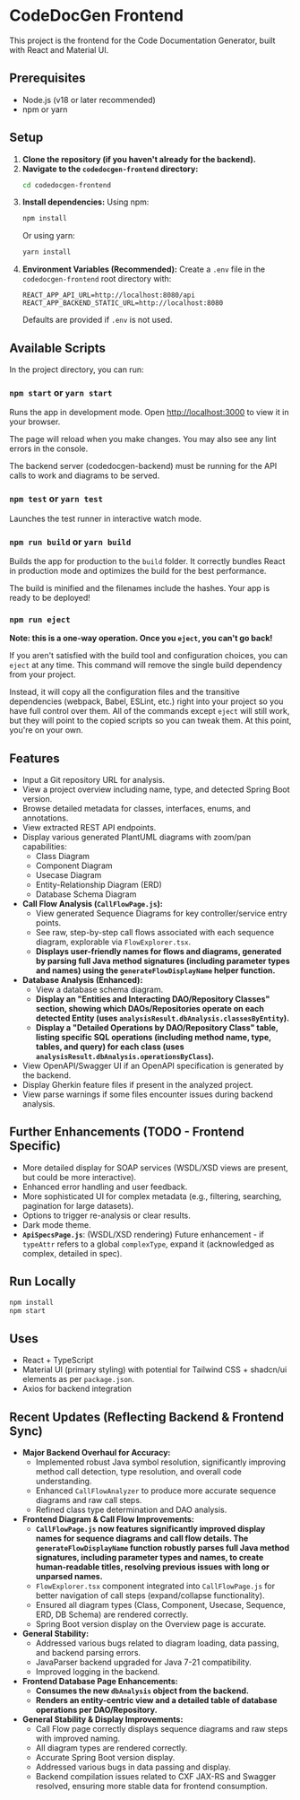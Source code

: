 # CodeDocGen Frontend

This project is the frontend for the Code Documentation Generator, built with React and Material UI.

## Prerequisites

- Node.js (v18 or later recommended)
- npm or yarn

## Setup

1.  **Clone the repository (if you haven't already for the backend).**
2.  **Navigate to the `codedocgen-frontend` directory:**
    ```bash
    cd codedocgen-frontend
    ```
3.  **Install dependencies:**
    Using npm:
    ```bash
    npm install
    ```
    Or using yarn:
    ```bash
    yarn install
    ```
4.  **Environment Variables (Recommended):**
    Create a `.env` file in the `codedocgen-frontend` root directory with:
    ```
    REACT_APP_API_URL=http://localhost:8080/api
    REACT_APP_BACKEND_STATIC_URL=http://localhost:8080
    ```
    Defaults are provided if `.env` is not used.

## Available Scripts

In the project directory, you can run:

### `npm start` or `yarn start`

Runs the app in development mode.
Open [http://localhost:3000](http://localhost:3000) to view it in your browser.

The page will reload when you make changes.
You may also see any lint errors in the console.

The backend server (codedocgen-backend) must be running for the API calls to work and diagrams to be served.

### `npm test` or `yarn test`

Launches the test runner in interactive watch mode.

### `npm run build` or `yarn build`

Builds the app for production to the `build` folder.
It correctly bundles React in production mode and optimizes the build for the best performance.

The build is minified and the filenames include the hashes.
Your app is ready to be deployed!

### `npm run eject`

**Note: this is a one-way operation. Once you `eject`, you can't go back!**

If you aren't satisfied with the build tool and configuration choices, you can `eject` at any time. This command will remove the single build dependency from your project.

Instead, it will copy all the configuration files and the transitive dependencies (webpack, Babel, ESLint, etc.) right into your project so you have full control over them. All of the commands except `eject` will still work, but they will point to the copied scripts so you can tweak them. At this point, you're on your own.

## Features

- Input a Git repository URL for analysis.
- View a project overview including name, type, and detected Spring Boot version.
- Browse detailed metadata for classes, interfaces, enums, and annotations.
- View extracted REST API endpoints.
- Display various generated PlantUML diagrams with zoom/pan capabilities:
    - Class Diagram
    - Component Diagram
    - Usecase Diagram
    - Entity-Relationship Diagram (ERD)
    - Database Schema Diagram
- **Call Flow Analysis (`CallFlowPage.js`):**
    - View generated Sequence Diagrams for key controller/service entry points.
    - See raw, step-by-step call flows associated with each sequence diagram, explorable via `FlowExplorer.tsx`.
    - **Displays user-friendly names for flows and diagrams, generated by parsing full Java method signatures (including parameter types and names) using the `generateFlowDisplayName` helper function.**
- **Database Analysis (Enhanced):**
    - View a database schema diagram.
    - **Display an "Entities and Interacting DAO/Repository Classes" section, showing which DAOs/Repositories operate on each detected Entity (uses `analysisResult.dbAnalysis.classesByEntity`).**
    - **Display a "Detailed Operations by DAO/Repository Class" table, listing specific SQL operations (including method name, type, tables, and query) for each class (uses `analysisResult.dbAnalysis.operationsByClass`).**
- View OpenAPI/Swagger UI if an OpenAPI specification is generated by the backend.
- Display Gherkin feature files if present in the analyzed project.
- View parse warnings if some files encounter issues during backend analysis.

## Further Enhancements (TODO - Frontend Specific)

- More detailed display for SOAP services (WSDL/XSD views are present, but could be more interactive).
- Enhanced error handling and user feedback.
- More sophisticated UI for complex metadata (e.g., filtering, searching, pagination for large datasets).
- Options to trigger re-analysis or clear results.
- Dark mode theme.
- **`ApiSpecsPage.js`**: (WSDL/XSD rendering) Future enhancement - if `typeAttr` refers to a global `complexType`, expand it (acknowledged as complex, detailed in spec).

## Run Locally
```bash
npm install
npm start
```

## Uses
- React + TypeScript
- Material UI (primary styling) with potential for Tailwind CSS + shadcn/ui elements as per `package.json`.
- Axios for backend integration

## Recent Updates (Reflecting Backend & Frontend Sync)
- **Major Backend Overhaul for Accuracy:**
    - Implemented robust Java symbol resolution, significantly improving method call detection, type resolution, and overall code understanding.
    - Enhanced `CallFlowAnalyzer` to produce more accurate sequence diagrams and raw call steps.
    - Refined class type determination and DAO analysis.
- **Frontend Diagram & Call Flow Improvements:**
    - **`CallFlowPage.js` now features significantly improved display names for sequence diagrams and call flow details. The `generateFlowDisplayName` function robustly parses full Java method signatures, including parameter types and names, to create human-readable titles, resolving previous issues with long or unparsed names.**
    - `FlowExplorer.tsx` component integrated into `CallFlowPage.js` for better navigation of call steps (expand/collapse functionality).
    - Ensured all diagram types (Class, Component, Usecase, Sequence, ERD, DB Schema) are rendered correctly.
    - Spring Boot version display on the Overview page is accurate.
- **General Stability:**
    - Addressed various bugs related to diagram loading, data passing, and backend parsing errors.
    - JavaParser backend upgraded for Java 7-21 compatibility.
    - Improved logging in the backend.
- **Frontend Database Page Enhancements:**
    - **Consumes the new `dbAnalysis` object from the backend.**
    - **Renders an entity-centric view and a detailed table of database operations per DAO/Repository.**
- **General Stability & Display Improvements:**
    - Call Flow page correctly displays sequence diagrams and raw steps with improved naming.
    - All diagram types are rendered correctly.
    - Accurate Spring Boot version display.
    - Addressed various bugs in data passing and display.
    - Backend compilation issues related to CXF JAX-RS and Swagger resolved, ensuring more stable data for frontend consumption. 